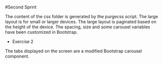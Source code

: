 #Second Sprint

The content of the css folder is generated by the purgecss script.
The large layout is for small or larger devices.
The large layout is paginated based on the height of the device.
The spacing, size and some carousel variables have been customized in Bootstrap.

* Exercise 2

The tabs displayed on the screen are a modified Bootstrap carousel component.
